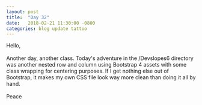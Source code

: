 ```yaml
---
layout: post
title:  "Day 32"
date:   2018-02-21 11:30:00 -0800
categories: blog update tattoo
---
```

Hello,
<br><br>
Another day, another class. Today's adventure in the /Devslopes6 directory was another nested row and column using Bootstrap 4 assets with some class wrapping for centering purposes. If I get nothing else out of Bootstrap, it makes my own CSS file look way more clean than doing it all by hand.
<br><br>
Peace
